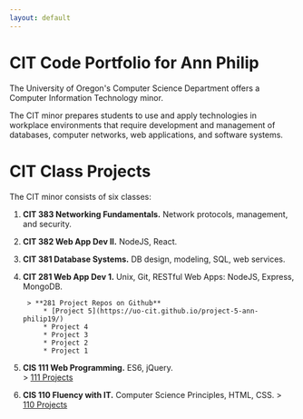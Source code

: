 ```yaml
---
layout: default
---
```

# CIT Code Portfolio for Ann Philip

The University of Oregon's Computer Science Department offers a Computer Information Technology minor.

The CIT minor prepares students to use and apply technologies in workplace environments that require development and management of databases, computer networks, web applications, and software systems.

# CIT Class Projects

The CIT minor consists of six classes:

  1. **CIT 383 Networking Fundamentals.** Network protocols, management, and security.
  2. **CIT 382 Web App Dev II.** NodeJS, React.
  3. **CIT 381 Database Systems.** DB design, modeling, SQL, web services.
  4. **CIT 281 Web App Dev 1.** Unix, Git, RESTful Web Apps: NodeJS, Express, MongoDB.

          > **281 Project Repos on Github**
              * [Project 5](https://uo-cit.github.io/project-5-ann-philip19/)
              * Project 4
              * Project 3
              * Project 2
              * Project 1

   5. **CIS 111 Web Programming.** ES6, jQuery.  
            > [111 Projects](https://pages.uoregon.edu/aphilip/111/)
   6. **CIS 110 Fluency with IT.** Computer Science Principles, HTML, CSS.
            > [110 Projects](https://pages.uoregon.edu/aphilip/110/)
